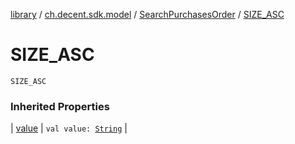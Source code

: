 [library](../../index.md) / [ch.decent.sdk.model](../index.md) / [SearchPurchasesOrder](index.md) / [SIZE_ASC](./-s-i-z-e_-a-s-c.md)

# SIZE_ASC

`SIZE_ASC`

### Inherited Properties

| [value](value.md) | `val value: `[`String`](https://kotlinlang.org/api/latest/jvm/stdlib/kotlin/-string/index.html) |

